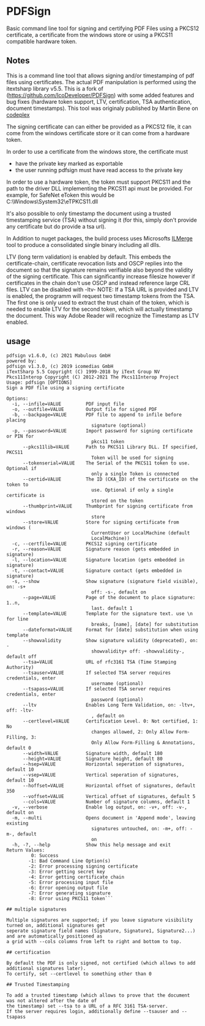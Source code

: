# PDFSign
Basic command line tool for signing and certifying PDF Files using a PKCS12 certificate,
a certificate from the windows store or using a PKCS11 compatible hardware token.

## Notes
This is a command line tool that allows signing and/or timestamping of pdf files using certificates.
The actual PDF manipulation is performed using the itextsharp library v5.5.
This is a fork of (https://github.com/IcoDeveloper/PDFSign) with some added features and bug fixes
(hardware token support, LTV, certification, TSA authentication, document timestamps).
This tool was originaly published by Martin Bene on [codeplex](https://archive.codeplex.com/?p=pdfsign)


The signing certificate can can either be provided as a PKCS12 file, it can come from 
the windows certificate store or it can come from a hardware token.

In order to use a certificate from the windows store, the certificate must
  - have the private key marked as exportable
  - the user running pdfsign must have read access to the private key

In order to use a hardware token, the token must support PKCS11 and the path to the driver DLL
implementing the PKCS11 api must be provided.
For example, for SafeNet eToken this would be C:\Windows\System32\eTPKCS11.dll

It's also possible to only timestamp the document using a trusted timestamping service (TSA)
without signing it (for this, simply don't provide any certificate but do provide a tsa url).
  
In Addition to nuget packages, the build process uses Microsofts [ILMerge](http://www.microsoft.com/download/en/details.aspx?displaylang=en&id=17630) 
tool to produce a consolidated single binary including all dlls. 

LTV (long term validation) is enabled by default. This embeds the certificate-chain, certificate revocation lists
and OSCP replies into the document so that the signature remains verifiable also beyond the validity of the
signing certificate. This can significantly increase filesize however if certificates in the chain don't use
OSCP and instead reference large CRL files. LTV can be disabled with -ltv-
NOTE: If a TSA URL is provided and LTV is enabled, the programm will request two timestamp tokens from the TSA.
The first one is only used to extract the trust chain of the token, which is needed to enable LTV for the second
token, which will actually timestamp the document. This way Adobe Reader will recognize the Timestamp as LTV enabled.

## usage
```
pdfsign v1.6.0, (c) 2021 Mabulous GmbH
powered by:
pdfsign v1.3.0, (c) 2019 icomedias GmbH
iTextSharp 5.5 Copyright (C) 1999-2018 by iText Group NV
Pkcs11Interop Copyright (C) 2012-2021 The Pkcs11Interop Project
Usage: pdfsign [OPTIONS]
Sign a PDF file using a signing certificate

Options:
  -i, --infile=VALUE         PDF input file
  -o, --outfile=VALUE        Output file for signed PDF
  -b, --backpage=VALUE       PDF file to append to infile before placing
                               signature (optional)
  -p, --password=VALUE       Import password for signing certificate or PIN for
                               pkcs11 token
      --pkcs11lib=VALUE      Path to PKCS11 Library DLL. If specified, PKCS11
                               Token will be used for signing
      --tokenserial=VALUE    The Serial of the PKCS11 token to use. Optional if
                               only a single Token is connected
      --certid=VALUE         The ID (CKA_ID) of the certificate on the token to
                               use. Optional if only a single certificate is
                               stored on the token
      --thumbprint=VALUE     Thumbprint for signing certificate from windows
                               store
      --store=VALUE          Store for signing certificate from windows (
                               CurrentUser or LocalMachine (default
                               LocalMachine))
  -c, --certfile=VALUE       PKCS12 signing certificate
  -r, --reason=VALUE         Signature reason (gets embedded in signature)
  -l, --location=VALUE       Signature location (gets embedded in signature)
  -t, --contact=VALUE        Signature contact (gets embedded in signature)
  -s, --show                 Show signature (signature field visible), on: -s+
                               off: -s-, default on
      --page=VALUE           Page of the document to place signature: 1..n,
                               last. default 1
      --template=VALUE       Template for the signature text. use \n for line
                               breaks, [name], [date] for substitution
      --dateformat=VALUE     Format for [date] substitution when using template
      --showvalidity         Show signature validity (deprecated), on: -
                               showvalidity+ off: -showvalidity-, default off
      --tsa=VALUE            URL of rfc3161 TSA (Time Stamping Authority)
      --tsauser=VALUE        If selected TSA server requires credentials, enter
                               username (optional)
      --tsapass=VALUE        If selected TSA server requires credentials, enter
                               password (optional)
      --ltv                  Enables Long Term Validation, on: -ltv+, off: -ltv-
                               , default on
      --certlevel=VALUE      Certification Level. 0: Not certified, 1: No
                               changes allowed, 2: Only Allow Form-Filling, 3:
                               Only Allow Form-Filling & Annotations, default 0
      --width=VALUE          Signature width, default 180
      --height=VALUE         Signature height, default 80
      --hsep=VALUE           Horizontal seperation of signatures, default 10
      --vsep=VALUE           Vertical seperation of signatures, default 10
      --hoffset=VALUE        Horizontal offset of signatures, default 350
      --voffset=VALUE        Vertical offset of signatures, default 5
      --cols=VALUE           Number of signature columns, default 1
  -v, --verbose              Enable log output, on: -v+, off: -v-, default on
  -m, --multi                Opens document in 'Append mode', leaving existing
                               signatures untouched, on: -m+, off: -m-, default
                               on
  -h, -?, --help             Show this help message and exit
Return Values:
         0: Success
        -1: Bad Command Line Option(s)
        -2: Error processing signing certificate
        -3: Error getting secret key
        -4: Error getting certificate chain
        -5: Error processing input file
        -6: Error opening output file
        -7: Error generating signature
        -8: Error using PKCS11 token```

## multiple signatures

Multiple signatures are supported; if you leave signature visibility turned on, additional signatures get 
seperate signature field names (Signature, Signature1, Signature2...) and are automatically positioned as 
a grid with --cols columns from left to right and bottom to top.

## certification

By default the PDF is only signed, not certified (which allows to add additional signatures later).
To certify, set --certlevel to something other than 0

## Trusted Timestamping

To add a trusted timestamp (which allows to prove that the document was not altered after the date of
the timestamp) set --tsa to a URL of a RFC 3161 TSA-server.
If the server requires login, additionally define --tsauser and --tsapass